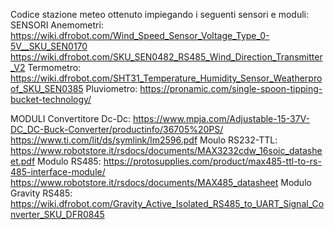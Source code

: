 Codice stazione meteo ottenuto impiegando i seguenti sensori e moduli:
SENSORI
Anemometri:
https://wiki.dfrobot.com/Wind_Speed_Sensor_Voltage_Type_0-5V__SKU_SEN0170
https://wiki.dfrobot.com/SKU_SEN0482_RS485_Wind_Direction_Transmitter_V2
Termometro:
https://wiki.dfrobot.com/SHT31_Temperature_Humidity_Sensor_Weatherproof_SKU_SEN0385
Pluviometro:
https://pronamic.com/single-spoon-tipping-bucket-technology/ 

MODULI
Convertitore Dc-Dc: 
https://www.mpja.com/Adjustable-15-37V-DC_DC-Buck-Converter/productinfo/36705%20PS/ 
https://www.ti.com/lit/ds/symlink/lm2596.pdf 
Moulo RS232-TTL:
https://www.robotstore.it/rsdocs/documents/MAX3232cdw_16soic_datasheet.pdf 
Modulo RS485: 
https://protosupplies.com/product/max485-ttl-to-rs-485-interface-module/ 
https://www.robotstore.it/rsdocs/documents/MAX485_datasheet
Modulo Gravity RS485:
https://wiki.dfrobot.com/Gravity_Active_Isolated_RS485_to_UART_Signal_Converter_SKU_DFR0845
